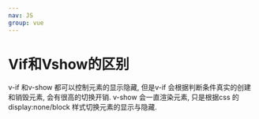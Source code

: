 ```yaml
---
nav: JS
group: vue
---
```

# Vif和Vshow的区别

v-if 和v-show 都可以控制元素的显示隐藏, 但是v-if 会根据判断条件真实的创建和销毁元素, 会有很高的切换开销. v-show 会一直渲染元素, 只是根据css 的display:none/block 样式切换元素的显示与隐藏.
